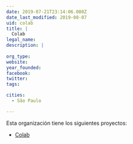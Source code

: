 ```yaml
---
date: 2019-07-21T23:14:06.000Z
date_last_modified: 2019-08-07
uid: colab
title: |
  Colab
legal_name: 
description: |
  
org_type: 
website: 
year_founded: 
facebook: 
twitter: 
tags:

cities: 
  - São Paulo

---
```


Esta organización tiene los siguientes proyectos:

- [Colab](/proyectos/colab)
